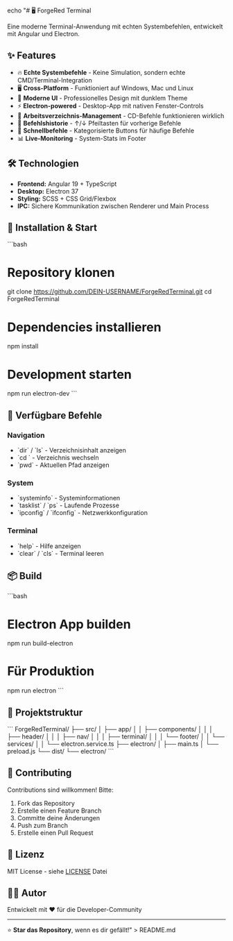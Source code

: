 echo "# 🖥️ ForgeRed Terminal

Eine moderne Terminal-Anwendung mit echten Systembefehlen, entwickelt mit Angular und Electron.

## ✨ Features

- 🔥 **Echte Systembefehle** - Keine Simulation, sondern echte CMD/Terminal-Integration
- 🖥️ **Cross-Platform** - Funktioniert auf Windows, Mac und Linux  
- 🎨 **Moderne UI** - Professionelles Design mit dunklem Theme
- ⚡ **Electron-powered** - Desktop-App mit nativen Fenster-Controls
- 📂 **Arbeitsverzeichnis-Management** - CD-Befehle funktionieren wirklich
- 🔄 **Befehlshistorie** - ↑/↓ Pfeiltasten für vorherige Befehle
- 🚀 **Schnellbefehle** - Kategorisierte Buttons für häufige Befehle
- 📊 **Live-Monitoring** - System-Stats im Footer

## 🛠️ Technologien

- **Frontend:** Angular 19 + TypeScript
- **Desktop:** Electron 37
- **Styling:** SCSS + CSS Grid/Flexbox
- **IPC:** Sichere Kommunikation zwischen Renderer und Main Process

## 🚀 Installation & Start

\`\`\`bash
# Repository klonen
git clone https://github.com/DEIN-USERNAME/ForgeRedTerminal.git
cd ForgeRedTerminal

# Dependencies installieren
npm install

# Development starten
npm run electron-dev
\`\`\`

## 📝 Verfügbare Befehle

### Navigation
- \`dir\` / \`ls\` - Verzeichnisinhalt anzeigen
- \`cd <pfad>\` - Verzeichnis wechseln
- \`pwd\` - Aktuellen Pfad anzeigen

### System
- \`systeminfo\` - Systeminformationen
- \`tasklist\` / \`ps\` - Laufende Prozesse
- \`ipconfig\` / \`ifconfig\` - Netzwerkkonfiguration

### Terminal
- \`help\` - Hilfe anzeigen
- \`clear\` / \`cls\` - Terminal leeren

## 📦 Build

\`\`\`bash
# Electron App builden
npm run build-electron

# Für Produktion
npm run electron
\`\`\`

## 🎯 Projektstruktur

\`\`\`
ForgeRedTerminal/
├── src/
│   ├── app/
│   │   ├── components/
│   │   │   ├── header/
│   │   │   ├── nav/
│   │   │   ├── terminal/
│   │   │   └── footer/
│   │   └── services/
│   │       └── electron.service.ts
├── electron/
│   ├── main.ts
│   └── preload.js
└── dist/
    └── electron/
\`\`\`

## 🤝 Contributing

Contributions sind willkommen! Bitte:
1. Fork das Repository
2. Erstelle einen Feature Branch
3. Committe deine Änderungen
4. Push zum Branch
5. Erstelle einen Pull Request

## 📄 Lizenz

MIT License - siehe [LICENSE](LICENSE) Datei

## 👨‍💻 Autor

Entwickelt mit ❤️ für die Developer-Community

---

⭐ **Star das Repository**, wenn es dir gefällt!" > README.md
